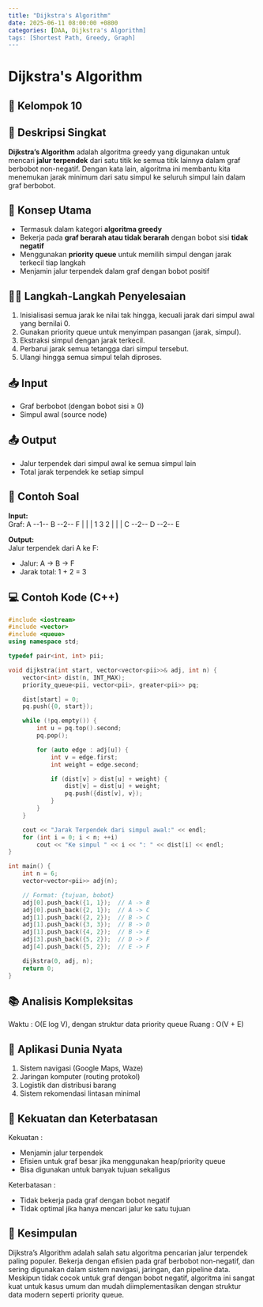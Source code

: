 ```yaml
---
title: "Dijkstra's Algorithm"
date: 2025-06-11 08:00:00 +0800
categories: [DAA, Dijkstra's Algorithm]
tags: [Shortest Path, Greedy, Graph]
---
```


# Dijkstra's Algorithm
## 🎯 Kelompok 10  

## 📌 Deskripsi Singkat  
**Dijkstra’s Algorithm** adalah algoritma greedy yang digunakan untuk mencari **jalur terpendek** dari satu titik ke semua titik lainnya dalam graf berbobot non-negatif. Dengan kata lain, algoritma ini membantu kita menemukan jarak minimum dari satu simpul ke seluruh simpul lain dalam graf berbobot.

## 🧠 Konsep Utama  
- Termasuk dalam kategori **algoritma greedy**
- Bekerja pada **graf berarah atau tidak berarah** dengan bobot sisi **tidak negatif**
- Menggunakan **priority queue** untuk memilih simpul dengan jarak terkecil tiap langkah
- Menjamin jalur terpendek dalam graf dengan bobot positif

## 🧑‍💻 Langkah-Langkah Penyelesaian  
1. Inisialisasi semua jarak ke nilai tak hingga, kecuali jarak dari simpul awal yang bernilai 0.
2. Gunakan priority queue untuk menyimpan pasangan (jarak, simpul).
3. Ekstraksi simpul dengan jarak terkecil.
4. Perbarui jarak semua tetangga dari simpul tersebut.
5. Ulangi hingga semua simpul telah diproses.

## 📥 Input  
- Graf berbobot (dengan bobot sisi ≥ 0)
- Simpul awal (source node)

## 📤 Output  
- Jalur terpendek dari simpul awal ke semua simpul lain  
- Total jarak terpendek ke setiap simpul

## 🧮 Contoh Soal  
**Input:**  
Graf:
A --1-- B --2-- F
| | |
1 3 2
| | |
C --2-- D --2-- E

**Output:**  
Jalur terpendek dari A ke F:  
- Jalur: A → B → F  
- Jarak total: 1 + 2 = 3

## 💻 Contoh Kode (C++)  

```cpp
#include <iostream>
#include <vector>
#include <queue>
using namespace std;

typedef pair<int, int> pii;

void dijkstra(int start, vector<vector<pii>>& adj, int n) {
    vector<int> dist(n, INT_MAX);
    priority_queue<pii, vector<pii>, greater<pii>> pq;

    dist[start] = 0;
    pq.push({0, start});

    while (!pq.empty()) {
        int u = pq.top().second;
        pq.pop();

        for (auto edge : adj[u]) {
            int v = edge.first;
            int weight = edge.second;

            if (dist[v] > dist[u] + weight) {
                dist[v] = dist[u] + weight;
                pq.push({dist[v], v});
            }
        }
    }

    cout << "Jarak Terpendek dari simpul awal:" << endl;
    for (int i = 0; i < n; ++i)
        cout << "Ke simpul " << i << ": " << dist[i] << endl;
}

int main() {
    int n = 6;
    vector<vector<pii>> adj(n);

    // Format: {tujuan, bobot}
    adj[0].push_back({1, 1});  // A -> B
    adj[0].push_back({2, 1});  // A -> C
    adj[1].push_back({2, 2});  // B -> C
    adj[1].push_back({3, 3});  // B -> D
    adj[1].push_back({4, 2});  // B -> E
    adj[3].push_back({5, 2});  // D -> F
    adj[4].push_back({5, 2});  // E -> F

    dijkstra(0, adj, n);
    return 0;
}
```

## 📚 Analisis Kompleksitas
Waktu : O(E log V), dengan struktur data priority queue
Ruang : O(V + E)

## 🌟 Aplikasi Dunia Nyata
1. Sistem navigasi (Google Maps, Waze)
2. Jaringan komputer (routing protokol)
3. Logistik dan distribusi barang
4. Sistem rekomendasi lintasan minimal

## 💪 Kekuatan dan Keterbatasan
Kekuatan :
- Menjamin jalur terpendek
- Efisien untuk graf besar jika menggunakan heap/priority queue
- Bisa digunakan untuk banyak tujuan sekaligus

Keterbatasan :
- Tidak bekerja pada graf dengan bobot negatif
- Tidak optimal jika hanya mencari jalur ke satu tujuan

## 🏁 Kesimpulan
Dijkstra’s Algorithm adalah salah satu algoritma pencarian jalur terpendek paling populer. Bekerja dengan efisien pada graf berbobot non-negatif, dan sering digunakan dalam sistem navigasi, jaringan, dan pipeline data. Meskipun tidak cocok untuk graf dengan bobot negatif, algoritma ini sangat kuat untuk kasus umum dan mudah diimplementasikan dengan struktur data modern seperti priority queue.
